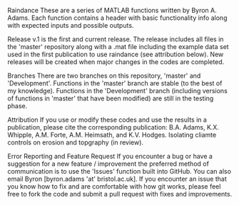 Raindance
These are a series of MATLAB functions written by Byron A. Adams. Each function contains a header with basic functionality info along with expected inputs and possible outputs.

Release
v.1 is the first and current release. The release includes all files in the 'master' repository along with a .mat file including the example data set used in the first publication to use raindance (see attribution below). New releases will be created when major changes in the codes are completed.

Branches
There are two branches on this repository, 'master' and 'Development'. Functions in the 'master' branch are stable (to the best of my knowledge). Functions in the 'Development' branch (including versions of functions in 'master' that have been modified) are still in the testing phase.

Attribution
If you use or modify these codes and use the results in a publication, please cite the corresponding publication: B.A. Adams, K.X. Whipple, A.M. Forte, A.M. Heimsath, and K.V. Hodges. Isolating cliamte controls on erosion and topgraphy (in review).

Error Reporting and Feature Request
If you encounter a bug or have a suggestion for a new feature / improvement the preferred method of communication is to use the 'Issues' function built into GitHub. You can also email Byron [byron.adams 'at' bristol.ac.uk]. If you encounter an issue that you know how to fix and are comfortable with how git works, please feel free to fork the code and submit a pull request with fixes and improvements.
